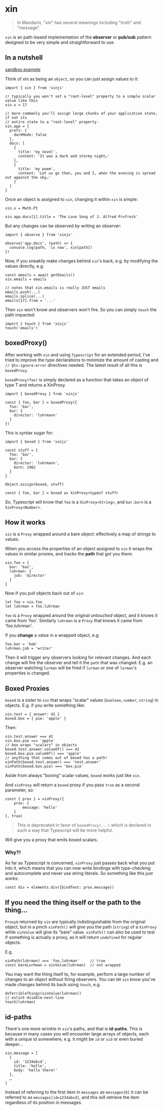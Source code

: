 # xin

> In Mandarin, "xin" has several meanings including "truth" and "message".

`xin` is an path-based implementation of the **observer** or **pub/sub**
pattern designed to be very simple and straightforward to use.

## In a nutshell

[sandbox example](https://codesandbox.io/s/xintro-mh4rbj?file=/src/index.ts)

Think of xin as being an `object`, so you can just assign values to it:

    import { xin } from 'xinjs'

    // typically you won't set a "root-level" property to a simple scalar value like this
    xin.x = 17

    // more commonly you'll assign large chunks of your application state, if not its
    // entire state to a "root-level" property.
    xin.app = {
      prefs: {
        darkMode: false
      },
      docs: [
        {
          title: 'my novel',
          content: 'It was a dark and stormy night…'
        },
        {
          title: 'my poem',
          content: 'Let us go then, you and I, when the evening is spread out against the sky…'
        }
      ]
    }

Once an object is assigned to  `xin`, changing it within `xin` is simple:

    xin.x = Math.PI

    xin.app.docs[1].title = 'The Love Song of J. Alfred Prufrock'

But any changes can be observed by writing an observer:

    import { observe } from 'xinjs'

    observe('app.docs', (path) => {
      console.log(path, 'is now', xin[path])
    })

Now, if you sneakily make changes behind `xin`'s back, e.g. by modifying the values
directly, e.g.

    const emails = await getEmails()
    xin.emails = emails

    // notes that xin.emails is really JUST emails
    emails.push(...)
    emails.splice(...)
    emails[17].from = '...'

Then `xin` won't know and observers won't fire. So you can simply `touch` the path
impacted:

    import { touch } from 'xinjs'
    touch('emails')

## boxedProxy()

After working with `xin` and using `Typescript` for an extended period, I've tried to
improve the type declarations to minimize the amount of casting and `// @ts-ignore-error`
directives needed. The latest result of all this is `boxedProxy`.

`boxedProxy(foo)` is simply declared as a function that takes an object of type T and
returns a XinProxy<T>.

    import { boxedProxy } from 'xinjs'

    const { foo, bar } = boxedProxy({
      foo: 'bar',
      bar: {
        director: 'luhrmann'
      }
    })

This is syntax sugar for:

    import { boxed } from 'xinjs'

    const stuff = {
      foo: 'bar',
      bar: {
        director: 'luhrmann',
        born: 1962
      }
    }

    Object.assign(boxed, stuff)

    const { foo, bar } = boxed as XinProxy<typeof stuff>

So, Typescript will know that `foo` is a `XinProxy<String>`, and `bar.born` is a `XinProxy<Number>`.

## How it works

`xin` is a `Proxy` wrapped around a bare object: effectively a map of strings to values.

When you access the properties of an object assigned to `xin` it wraps the values in
similar proxies, and tracks the **path** that got you there:

    xin.foo = {
      bar: 'baz',
      luhrman: {
        job: 'director'
      }
    }

Now if you pull objects back out of `xin`:

    let foo = xin.foo
    let luhrman = foo.luhrman

`foo` is a `Proxy` wrapped around the original *untouched* object, and it knows it came from 'foo'.
Similarly `luhrman` is a `Proxy` that knows it came from 'foo.luhrman'.

If you **change** a value in a wrapped object, e.g.

    foo.bar = 'bob'
    luhrman.job = 'writer'

Then it will trigger any observers looking for relevant changes. And each change will fire the observer
and tell it the `path` that was changed. E.g. an observer watching `lurman` will be fired if `lurman`
or one of `lurman`'s properties is changed.

## Boxed Proxies

`boxed` is a sister to `xin` that wraps "scalar" values (`boolean`, `number`, `string`) in
objects. E.g. if you write something like:

    xin.test = { answer: 42 }
    boxed.box = { pie: 'apple' }

Then:

    xin.test.answer === 42
    xin.box.pie === 'apple'
    // box wraps "scalars" in objects
    boxed.test.answer.valueOf() === 42
    boxed.box.pie.valueOf() === 'apple'
    // anything that comes out of boxed has a path!
    xinPath(boxed.test.answer) === 'test.answer'
    xinPath(boxed.box.pie) === 'box.pie'

Aside from always "boxing" scalar values, `boxed` works just like `xin`.

And `xinProxy` will return a `boxed` proxy if you pass `true` as a second parameter, so:

    const { prox } = xinProxy({
        prox: {
            message: 'hello'
        }
    }, true)

> This is deprecated in favor of `boxedProxy(...)` which is declared in such a way
> that Typescript will be more helpful.

Will give you a proxy that emits boxed scalars.

### Why?!

As far as Typescript is concerned, `xinProxy` just passes back what you put into it,
which means that you can now write bindings with type-checking and autocomplete and
never use string literals. So something like this *just works*:

    const div = elements.div({bindText: prox.message})

## If you need the thing itself or the path to the thing…

`Proxy`s returned by `xin` are typically indistinguishable from the original object, but
in a pinch `xinPath()` will give you the path (`string`) of a `XinProxy` while `xinValue`
will give its "bare" value. `xinPath()` can also be used to test if something is actually
a proxy, as it will return `undefined` for regular objects.

E.g.

    xinPath(luhrman) === 'foo.luhrman'     // true
    const bareLurhman = xinValue(luhrman)  // not wrapped

You may want the thing itself to, for example, perform a large number of changes to an
object without firing observers. You can let `xin` know you've made changes behind its back using
`touch`, e.g.

    doTerribleThings(xinValue(luhrman))
    // eslint-disable-next-line
    touch(luhrman)

## id-paths

There's one more wrinkle in `xin`'s paths, and that is **id-paths**. This is because in many cases
you will encounter large arrays of objects, each with a unique id somewhere, e.g. it might be `id` or `uid`
or even buried deeper…

    xin.message = [
      {
        id: '1234abcd',
        title: 'hello',
        body: 'hello there!'
      },
      …
    ]

Instead of referring to the first item in `messages` as `messages[0]` it can be referred to
as `messages[id=1234abcd]`, and this will retrieve the item regardless of its position in messages.

